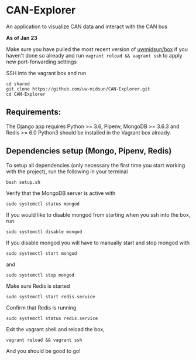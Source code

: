 # CAN-Explorer
An application to visualize CAN data and interact with the CAN bus

__As of Jan 23__ 

Make sure you have pulled the most recent version of [uwmidsun/box](https://github.com/uw-midsun/box) if you haven't done so already and run `vagrant reload && vagrant ssh` to apply new port-forwarding settings

SSH into the vagrant box and run
```
cd shared
git clone https://github.com/uw-midsun/CAN-Explorer.git
cd CAN-Explorer
```
## Requirements:
The Django app requires Python >= 3.6, Pipenv, MongoDB >= 3.6.3 and Redis >= 6.0
Python3 should be installed in the Vagrant box already.

## Dependencies setup (Mongo, Pipenv, Redis)
To setup all dependencies (only necessary the first time you start working with the project), run the following in your terminal
```
bash setup.sh
```

Verify that the MongoDB server is active with
```
sudo systemctl status mongod
```
If you would like to disable mongod from starting when you ssh into the box, run
```
sudo systemctl disable mongod
```
If you disable mongod you will have to manually start and stop mongod with
```
sudo systemctl start mongod
```
and
```
sudo systemctl stop mongod
```

Make sure Redis is started
```
sudo systemctl start redis.service
```

Confirm that Redis is running
```
sudo systemctl status redis.service
```

Exit the vagrant shell and reload the box,
```
vagrant reload && vagrant ssh
```

And you should be good to go! 